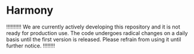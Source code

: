 # Harmony

‼️‼️‼️‼️‼️
We are currently actively developing this repository and it
is not ready for production use. The code undergoes radical
changes on a daily basis until the first version is
released. Please refrain from using it until further notice.
‼️‼️‼️‼️

